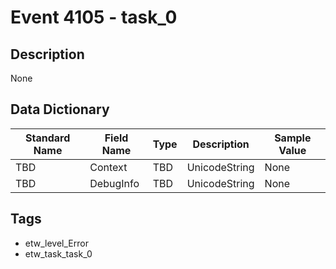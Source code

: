 # Event 4105 - task_0

## Description
None

## Data Dictionary
|Standard Name|Field Name|Type|Description|Sample Value|
|---|---|---|---|---|
|TBD|Context|TBD|UnicodeString|None|None|
|TBD|DebugInfo|TBD|UnicodeString|None|None|

## Tags
* etw_level_Error
* etw_task_task_0